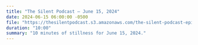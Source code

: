 ```yaml
---
title: "The Silent Podcast — June 15, 2024"
date: 2024-06-15 06:00:00 -0500
file: "https://thesilentpodcast.s3.amazonaws.com/the-silent-podcast-episode-track.mp3"
duration: "10:00"
summary: "10 minutes of stillness for June 15, 2024."
---
```

